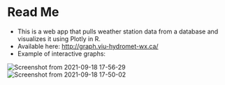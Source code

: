 # Read Me
- This is a web app that pulls weather station data from a database and visualizes it using Plotly in R.
- Available here: http://graph.viu-hydromet-wx.ca/
- Example of interactive graphs: 

![Screenshot from 2021-09-18 17-56-29](https://user-images.githubusercontent.com/45050185/133911360-8c4f5165-8f59-423d-8654-7a3433caab9a.png)
![Screenshot from 2021-09-18 17-50-02](https://user-images.githubusercontent.com/45050185/133911361-f7a89548-94bb-46c9-bd83-30e43d7c92c6.png)
